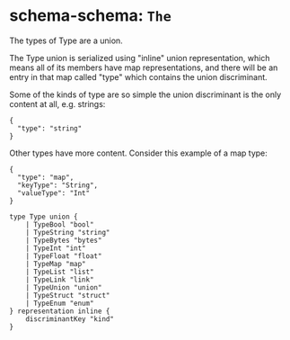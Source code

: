 # schema-schema: `The`

The types of Type are a union.

The Type union is serialized using "inline" union representation,
which means all of its members have map representations, and there will be
an entry in that map called "type" which contains the union discriminant.

Some of the kinds of type are so simple the union discriminant is the only
content at all, e.g. strings:

```
{
  "type": "string"
}
```

Other types have more content.  Consider this example of a map type:

```
{
  "type": "map",
  "keyType": "String",
  "valueType": "Int"
}
```


```ipldsch
type Type union {
	| TypeBool "bool"
	| TypeString "string"
	| TypeBytes "bytes"
	| TypeInt "int"
	| TypeFloat "float"
	| TypeMap "map"
	| TypeList "list"
	| TypeLink "link"
	| TypeUnion "union"
	| TypeStruct "struct"
	| TypeEnum "enum"
} representation inline {
	discriminantKey "kind"
}
```
